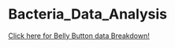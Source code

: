 # Bacteria_Data_Analysis


[Click here for Belly Button data Breakdown!](https://cyber-wolfe.github.io/Bacteria_Data_Analysis/)

